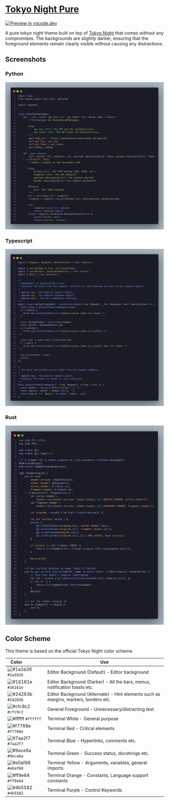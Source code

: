 

# [Tokyo Night Pure](https://marketplace.visualstudio.com/items?itemName=nishantg96.tokyo-night-pure)
[![Preview in vscode.dev](https://img.shields.io/badge/preview%20in-vscode.dev-blue)](https://vscode.dev/editor/theme/nishantg96.tokyo-night-pure/Tokyo%20Night%20Pure)

A pure tokyo night theme built on top of [Tokyo Night](https://marketplace.visualstudio.com/items?itemName=enkia.tokyo-night) that comes without any compromises. The backgrounds are slightly darker, ensuring that the foreground elements remain clearly visible without causing any distractions.

## Screenshots

### Python
![Python code block](https://github.com/nishantg96/Tokyo-Night-Pure-VSCode/blob/360f544fb4ba231ccd83a53d1a8fbe04f3d5e951/assets/python.png?raw=true)

### Typescript
![TS code block](https://github.com/nishantg96/Tokyo-Night-Pure-VSCode/blob/360f544fb4ba231ccd83a53d1a8fbe04f3d5e951/assets/typescript.png?raw=true)

### Rust
![Rust code block](https://github.com/nishantg96/Tokyo-Night-Pure-VSCode/blob/360f544fb4ba231ccd83a53d1a8fbe04f3d5e951/assets/rust.png?raw=true)

## Color Scheme
This theme is based on the official Tokyo Night color scheme.

| Color&nbsp;&nbsp;&nbsp;&nbsp;&nbsp;&nbsp;&nbsp;&nbsp;&nbsp;&nbsp;&nbsp;&nbsp;&nbsp;&nbsp;&nbsp; | Use |
| ---------- | ------------------------------------------------------------ |
| ![#1a1b26](https://place-hold.it/15/1a1b26/1a1b26?text=+) `#1a1b26` | Editor Background (Default) - Editor background|
| ![#16161e](https://place-hold.it/15/16161e/16161e?text=+) `#16161e` | Editor Background (Darker) - All the bars, menus, notification toasts etc. |
| ![#24283b](https://place-hold.it/15/24283b/24283b?text=+) `#24283b` | Editor Background (Alternate) - Hint elements such as margins, markers, borders etc.|
| ![#cfc9c2](https://place-hold.it/15/cfc9c2/cfc9c2?text=+) `#cfc9c2` | General Foreground - Unnecessary/distracting text|
| ![#ffffff](https://place-hold.it/15/ffffff/ffffff?text=+) `#ffffff` | Terminal White - General purpose | 
| ![#f7768e](https://place-hold.it/15/f7768e/f7768e?text=+) `#f7768e` | Terminal Red - Critical elements|
| ![#7aa2f7](https://place-hold.it/15/7aa2f7/7aa2f7?text=+) `#7aa2f7` | Terminal Blue - Hyperlinks, comments etc.|
| ![#9ece6a](https://place-hold.it/15/9ece6a/9ece6a?text=+) `#9ece6a` | Terminal Green - Success status, docstrings etc.|
| ![#e0af68](https://place-hold.it/15/e0af68/e0af68?text=+) `#e0af68` | Terminal Yellow - Arguments, variables, general imports.  |
| ![#ff9e64](https://place-hold.it/15/ff9e64/ff9e64?text=+) `#ff9e64` | Terminal Orange - Constants, Language support constants |
| ![#4b5582](https://place-hold.it/15/4b5582/4b5582?text=+) `#4b5582` | Terminal Purple - Control Keywords|